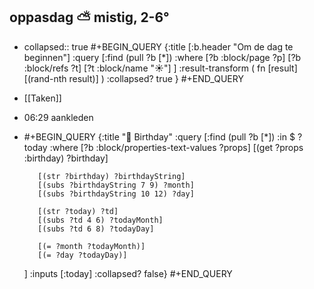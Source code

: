 ## oppasdag ⛅ mistig, 2-6°
- collapsed:: true
  #+BEGIN_QUERY 
  {:title [:b.header "Om de dag te beginnen"]
   :query [:find (pull ?b [*])
     :where 
       [?b :block/page ?p]
       [?b :block/refs ?t]
       [?t :block/name "☀️"]
   ]
   :result-transform ( fn [result] [(rand-nth result)] )
   :collapsed? true
  }
  #+END_QUERY
- [[Taken]]
- 06:29 aankleden
- #+BEGIN_QUERY
  {:title "🎂 Birthday"
    :query [:find (pull ?b [*])
      :in $ ?today
      :where
         [?b :block/properties-text-values ?props]
         [(get ?props :birthday) ?birthday]
         
         [(str ?birthday) ?birthdayString]
         [(subs ?birthdayString 7 9) ?month]
         [(subs ?birthdayString 10 12) ?day]
  
         [(str ?today) ?td]
         [(subs ?td 4 6) ?todayMonth]
         [(subs ?td 6 8) ?todayDay]
  
         [(= ?month ?todayMonth)]
         [(= ?day ?todayDay)]
         
  ]
  :inputs [:today]
  :collapsed? false}
  #+END_QUERY